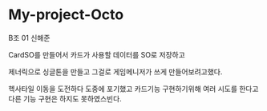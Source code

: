 # My-project-Octo

B조 01 신해준


CardSO를 만들어서
카드가 사용할 데이터를 SO로 저장하고

제너릭으로 싱글톤을 만들고
그걸로  게임메니저가 쓰게 만들어보려고했다.



헥사타일 이동을 도전하다 도중에 포기했고
카드기능 구현하기위해 여러 시도를 한다고
다른 기능 구현은 하지도 못하였스빈다.
